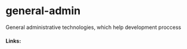 # general-admin

General administrative technologies, which help development proccess







#### Links:
